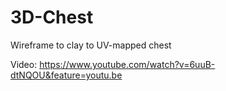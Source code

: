 # 3D-Chest
Wireframe to clay to UV-mapped chest

Video: https://www.youtube.com/watch?v=6uuB-dtNQOU&feature=youtu.be
